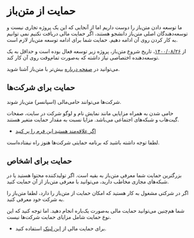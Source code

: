 # حمایت از متن‌باز

ما توسعه دادن متن‌باز را دوست داریم اما از آنجایی که این یک پروژه تجاری نیست و توسعه‌دهندگان اصلی متن‌باز دانشجو هستند، اگر حمایت مالی دریافت نکنیم نمی توانیم به کار کردن روی آن ادامه دهیم. حمایت شما برای ادامه توسعه متن‌باز لازم است.

از [۱۴۰۰/۰۸/۲۶](https://github.com/matnbaz/matnbaz/commit/501a75d79fa4ee66dbece238046daec838f4b356)، تاریخ شروع متن‌باز، پروژه زیر توسعه فعال بوده است و حداقل به یک توسعه‌دهنده اختصاصی نیاز داشته که به‌صورت تمام‌وقت روی آن کار کند.

می‌توانید در [صفحه درباره](https://matnbaz.net/about) بیش‌تر با متن‌باز آشنا شوید.

## حمایت برای شرکت‌ها

شرکت‌ها می‌توانند حامی‌مالی (اسپانسر) متن‌باز شوند.

حامی شدن به همراه مزایایی مانند نمایش نام و لوگو شرکت در سایت، صفحات گیت‌هاب و شبکه‌های اجتماعی می‌باشد. مزایا نسبت به مقدار حمایت متغیر هستند.

- [اگر علاقه‌مند هستید این فرم را پر کنید](https://forms.gle/ePRQjWi9SgrDJ3eU7)

لطفا توجه داشته باشید که برنامه حمایتی شرکت‌ها هنوز راه نیفتاده‌است.

## حمایت برای اشخاص

بزرگترین حمایت شما معرفی متن‌باز به بقیه است. اگر تولید‌کننده محتوا هستید یا در شبکه‌های مجازی مخاطب دارید، می‌توانید با معرفی متن‌باز از آن حمایت کنید.

اگر در شرکتی مشغول به کار هستید که امکان حمایت از متن‌باز را دارد، لطفا متن‌باز را به شرکت خود معرفی کنید.

شما هم‌چنین می‌توانید حمایت مالی به‌صورت یک‌باره انجام دهید. اما توجه کنید که این نوع حمایت شامل مزایای حمایت شرکت‌ها نیست.

- برای حمایت مالی از [این لینک](https://zarinp.al/matnbaz) استفاده کنید.

